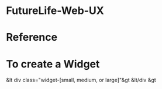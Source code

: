 # FutureLife-Web-UX

# Reference

# To create a Widget
&lt div class="widget-[small, medium, or large]"&gt &lt/div &gt
